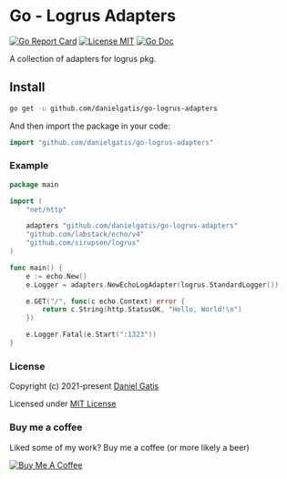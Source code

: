 # Go - Logrus Adapters

[![Go Report Card](https://goreportcard.com/badge/github.com/danielgatis/go-logrus-adapters?style=flat-square)](https://goreportcard.com/report/github.com/danielgatis/go-logrus-adapters)
[![License MIT](https://img.shields.io/badge/license-MIT-blue.svg)](https://raw.githubusercontent.com/danielgatis/go-logrus-adapters/master/LICENSE)
[![Go Doc](https://img.shields.io/badge/godoc-reference-blue.svg?style=flat-square)](https://godoc.org/github.com/danielgatis/go-logrus-adapters)

A collection of adapters for logrus pkg.

## Install

```bash
go get -u github.com/danielgatis/go-logrus-adapters
```

And then import the package in your code:

```go
import "github.com/danielgatis/go-logrus-adapters"
```

### Example

```go
package main

import (
	"net/http"

	adapters "github.com/danielgatis/go-logrus-adapters"
	"github.com/labstack/echo/v4"
	"github.com/sirupsen/logrus"
)

func main() {
	e := echo.New()
	e.Logger = adapters.NewEchoLogAdapter(logrus.StandardLogger())

	e.GET("/", func(c echo.Context) error {
		return c.String(http.StatusOK, "Hello, World!\n")
	})

	e.Logger.Fatal(e.Start(":1323"))
}
```

### License

Copyright (c) 2021-present [Daniel Gatis](https://github.com/danielgatis)

Licensed under [MIT License](./LICENSE)

### Buy me a coffee

Liked some of my work? Buy me a coffee (or more likely a beer)

<a href="https://www.buymeacoffee.com/danielgatis" target="_blank"><img src="https://bmc-cdn.nyc3.digitaloceanspaces.com/BMC-button-images/custom_images/orange_img.png" alt="Buy Me A Coffee" style="height: auto !important;width: auto !important;"></a>
